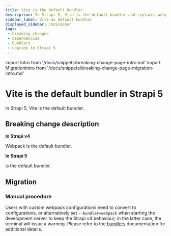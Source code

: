 ```yaml
---
title: Vite is the default bundler
description: In Strapi 5, Vite is the default bundler and replaces webpack.
sidebar_label: Vite as default bundler
displayed_sidebar: cmsSidebar
tags:
 - breaking changes
 - dependencies
 - bundlers
 - upgrade to Strapi 5
---
```


import Intro from '/docs/snippets/breaking-change-page-intro.md'
import MigrationIntro from '/docs/snippets/breaking-change-page-migration-intro.md'

# Vite is the default bundler in Strapi 5

In Strapi 5, Vite is the default bundler.

<Intro />
<BreakingChangeIdCard plugins />

## Breaking change description

<SideBySideContainer>

<SideBySideColumn>

**In Strapi v4**

Webpack is the default bundler.

</SideBySideColumn>

<SideBySideColumn>

**In Strapi 5**

<ExternalLink to="https://vitejs.dev/" text="Vite"/> is the default bundler.


</SideBySideColumn>

</SideBySideContainer>

## Migration

<MigrationIntro />

### Manual procedure

Users with custom webpack configurations need to convert to <ExternalLink to="https://vitejs.dev/" text="Vite"/> configurations, or alternatively set `--bundler=webpack` when starting the development server to keep the Strapi v4 behaviour; in the latter case, the terminal will issue a warning. Please refer to the [bundlers](/cms/admin-panel-customization/bundlers) documentation for additional details.
